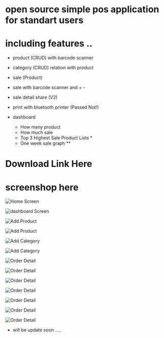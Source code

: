 # open source simple pos application for standart users

# including features ..

* product (CRUD) with barcode scanner

* category (CRUD) relation with product

* sale (Product)

* sale with barcode scanner and + -

* sale detail share (V2)

* print with bluetooth printer (Passed Not!)

* dashboard

    - How many product
    - How much sale
    - Top 3 Highest Sale Product Lists *
    - One week sale graph **

# Download Link Here


# screenshop here

![Home Screen](https://github.com/Ivankali2020/all_for_pos/blob/main/lib/assets/home.jpeg?raw=true)

![dashboard Screen](https://github.com/Ivankali2020/all_for_pos/blob/main/lib/assets/dashboard.jpeg?raw=true)

![Add Product](https://github.com/Ivankali2020/all_for_pos/blob/main/lib/assets/addproductwithscanner.jpeg?raw=true)

![Add Product](https://github.com/Ivankali2020/all_for_pos/blob/main/lib/assets/addProduct.jpeg?raw=true)


![Add Category](https://github.com/Ivankali2020/all_for_pos/blob/main/lib/assets/createCategroy.jpeg?raw=true)


![Add Category](https://github.com/Ivankali2020/all_for_pos/blob/main/lib/assets/categories.jpeg?raw=true)

![Order Detail](https://github.com/Ivankali2020/all_for_pos/blob/main/lib/assets/orderDetail.jpeg?raw=true)

![Order Detail](https://github.com/Ivankali2020/all_for_pos/blob/main/lib/assets/orderUSer.jpeg?raw=true)

![Order Detail](https://github.com/Ivankali2020/all_for_pos/blob/main/lib/assets/orders.jpeg?raw=true)

![Order Detail](https://github.com/Ivankali2020/all_for_pos/blob/main/lib/assets/printer.jpeg?raw=true)

![Order Detail](https://github.com/Ivankali2020/all_for_pos/blob/main/lib/assets/saleProduct.jpeg?raw=true)

![Order Detail](https://github.com/Ivankali2020/all_for_pos/blob/main/lib/assets/saleProductWithSelect.jpeg?raw=true)

![Order Detail](https://github.com/Ivankali2020/all_for_pos/blob/main/lib/assets/saleproductwithscanner.jpeg?raw=true)
* will be update soon .....

